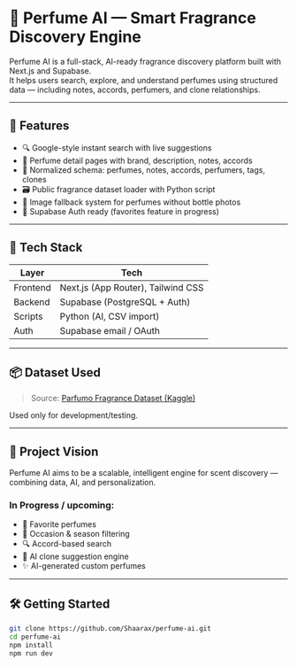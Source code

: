 # 🌸 Perfume AI — Smart Fragrance Discovery Engine

Perfume AI is a full-stack, AI-ready fragrance discovery platform built with Next.js and Supabase.  
It helps users search, explore, and understand perfumes using structured data — including notes, accords, perfumers, and clone relationships.

---

## 🚀 Features

- 🔍 Google-style instant search with live suggestions
- 📖 Perfume detail pages with brand, description, notes, accords
- 🧠 Normalized schema: perfumes, notes, accords, perfumers, tags, clones
- 🗃 Public fragrance dataset loader with Python script
- 📸 Image fallback system for perfumes without bottle photos
- 🔐 Supabase Auth ready (favorites feature in progress)

---

## 🧰 Tech Stack

| Layer       | Tech                              |
|-------------|------------------------------------|
| Frontend    | Next.js (App Router), Tailwind CSS |
| Backend     | Supabase (PostgreSQL + Auth)       |
| Scripts     | Python (AI, CSV import)            |
| Auth        | Supabase email / OAuth             |

---

## 📦 Dataset Used

> Source: [Parfumo Fragrance Dataset (Kaggle)](https://www.kaggle.com/datasets/olgagmiufana1/parfumo-fragrance-dataset)

Used only for development/testing.

---

## 🧠 Project Vision

Perfume AI aims to be a scalable, intelligent engine for scent discovery — combining data, AI, and personalization.

### In Progress / upcoming:
- 💖 Favorite perfumes
- 🎯 Occasion & season filtering
- 🔍 Accord-based search
- 🔬 AI clone suggestion engine
- ✨ AI-generated custom perfumes

---

## 🛠 Getting Started

```bash
git clone https://github.com/Shaarax/perfume-ai.git
cd perfume-ai
npm install
npm run dev
